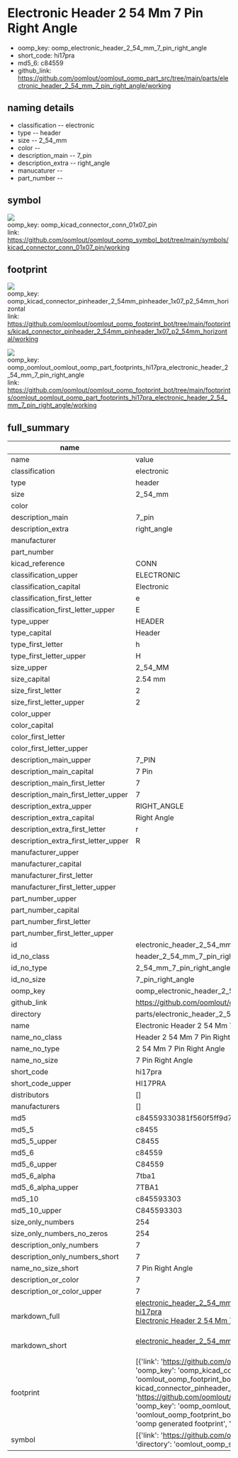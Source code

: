 # Electronic Header 2 54 Mm 7 Pin Right Angle

  
* oomp_key: oomp_electronic_header_2_54_mm_7_pin_right_angle 
* short_code: hi17pra
* md5_6: c84559  
* github_link: https://github.com/oomlout/oomlout_oomp_part_src/tree/main/parts/electronic_header_2_54_mm_7_pin_right_angle/working  
## naming details
* classification -- electronic
* type -- header
* size -- 2_54_mm
* color -- 
* description_main -- 7_pin
* description_extra -- right_angle
* manucaturer -- 
* part_number -- 



## symbol

![](symbol/{index}/working/working_600.png)  
oomp_key: oomp_kicad_connector_conn_01x07_pin  
link: https://github.com/oomlout/oomlout_oomp_symbol_bot/tree/main/symbols/kicad_connector_conn_01x07_pin/working  

## footprint

![](footprint/{index}/working/working_600.png)  
oomp_key: oomp_kicad_connector_pinheader_2_54mm_pinheader_1x07_p2_54mm_horizontal  
link: https://github.com/oomlout/oomlout_oomp_footprint_bot/tree/main/footprints/kicad_connector_pinheader_2_54mm_pinheader_1x07_p2_54mm_horizontal/working  

![](footprint/{index}/working/working_600.png)  
oomp_key: oomp_oomlout_oomlout_oomp_part_footprints_hi17pra_electronic_header_2_54_mm_7_pin_right_angle  
link: https://github.com/oomlout/oomlout_oomp_footprint_bot/tree/main/footprints/oomlout_oomlout_oomp_part_footprints_hi17pra_electronic_header_2_54_mm_7_pin_right_angle/working  

## full_summary
| name | value | 
| --- | --- | 
| name | value | 
| classification | electronic | 
| type | header | 
| size | 2_54_mm | 
| color |  | 
| description_main | 7_pin | 
| description_extra | right_angle | 
| manufacturer |  | 
| part_number |  | 
| kicad_reference | CONN | 
| classification_upper | ELECTRONIC | 
| classification_capital | Electronic | 
| classification_first_letter | e | 
| classification_first_letter_upper | E | 
| type_upper | HEADER | 
| type_capital | Header | 
| type_first_letter | h | 
| type_first_letter_upper | H | 
| size_upper | 2_54_MM | 
| size_capital | 2.54 mm | 
| size_first_letter | 2 | 
| size_first_letter_upper | 2 | 
| color_upper |  | 
| color_capital |  | 
| color_first_letter |  | 
| color_first_letter_upper |  | 
| description_main_upper | 7_PIN | 
| description_main_capital | 7 Pin | 
| description_main_first_letter | 7 | 
| description_main_first_letter_upper | 7 | 
| description_extra_upper | RIGHT_ANGLE | 
| description_extra_capital | Right Angle | 
| description_extra_first_letter | r | 
| description_extra_first_letter_upper | R | 
| manufacturer_upper |  | 
| manufacturer_capital |  | 
| manufacturer_first_letter |  | 
| manufacturer_first_letter_upper |  | 
| part_number_upper |  | 
| part_number_capital |  | 
| part_number_first_letter |  | 
| part_number_first_letter_upper |  | 
| id | electronic_header_2_54_mm_7_pin_right_angle | 
| id_no_class | header_2_54_mm_7_pin_right_angle | 
| id_no_type | 2_54_mm_7_pin_right_angle | 
| id_no_size | 7_pin_right_angle | 
| oomp_key | oomp_electronic_header_2_54_mm_7_pin_right_angle | 
| github_link | https://github.com/oomlout/oomlout_oomp_part_src/tree/main/parts/electronic_header_2_54_mm_7_pin_right_angle/working | 
| directory | parts/electronic_header_2_54_mm_7_pin_right_angle | 
| name | Electronic Header 2 54 Mm 7 Pin Right Angle | 
| name_no_class | Header 2 54 Mm 7 Pin Right Angle | 
| name_no_type | 2 54 Mm 7 Pin Right Angle | 
| name_no_size | 7 Pin Right Angle | 
| short_code | hi17pra | 
| short_code_upper | HI17PRA | 
| distributors | [] | 
| manufacturers | [] | 
| md5 | c84559330381f560f5ff9d7e3321e51d | 
| md5_5 | c8455 | 
| md5_5_upper | C8455 | 
| md5_6 | c84559 | 
| md5_6_upper | C84559 | 
| md5_6_alpha | 7tba1 | 
| md5_6_alpha_upper | 7TBA1 | 
| md5_10 | c845593303 | 
| md5_10_upper | C845593303 | 
| size_only_numbers | 254 | 
| size_only_numbers_no_zeros | 254 | 
| description_only_numbers | 7 | 
| description_only_numbers_short | 7 | 
| name_no_size_short | 7 Pin Right Angle | 
| description_or_color | 7 | 
| description_or_color_upper | 7 | 
| markdown_full | [electronic_header_2_54_mm_7_pin_right_angle](https://github.com/oomlout/oomlout_oomp_part_src/tree/main/parts/electronic_header_2_54_mm_7_pin_right_angle/working)<br>[hi17pra](https://github.com/oomlout/oomlout_oomp_part_src/tree/main/parts/electronic_header_2_54_mm_7_pin_right_angle/working)<br>[Electronic Header 2 54 Mm 7 Pin Right Angle](https://github.com/oomlout/oomlout_oomp_part_src/tree/main/parts/electronic_header_2_54_mm_7_pin_right_angle/working)<br><br> | 
| markdown_short | [electronic_header_2_54_mm_7_pin_right_angle](https://github.com/oomlout/oomlout_oomp_part_src/tree/main/parts/electronic_header_2_54_mm_7_pin_right_angle/working)<br><br> | 
| footprint | [{'link': 'https://github.com/oomlout/oomlout_oomp_footprint_bot/tree/main/foootprntss/kicad_connector_pinheader_2_54mm_pinheader_1x07_p2_54mm_horizontal', 'oomp_key': 'oomp_kicad_connector_pinheader_2_54mm_pinheader_1x07_p2_54mm_horizontal', 'directory': 'oomlout_oomp_footprint_bot/footprints/kicad_connector_pinheader_2_54mm_pinheader_1x07_p2_54mm_horizontal//working/working.kicad_mod', 'note': 'source footprint kicad_connector_pinheader_2_54mm_pinheader_1x07_p2_54mm_horizontal', 'index': 0}, {'link': 'https://github.com/oomlout/oomlout_oomp_footprint_bot/tree/main/foootprntss/oomlout_oomlout_oomp_part_footprints_hi17pra_electronic_header_2_54_mm_7_pin_right_angle', 'oomp_key': 'oomp_oomlout_oomlout_oomp_part_footprints_hi17pra_electronic_header_2_54_mm_7_pin_right_angle', 'directory': 'oomlout_oomp_footprint_bot/footprints/oomlout_oomlout_oomp_part_footprints_hi17pra_electronic_header_2_54_mm_7_pin_right_angle//working/working.kicad_mod', 'note': 'oomp generated footprint', 'index': 1}] | 
| symbol | [{'link': 'https://github.com/oomlout/oomlout_oomp_symbol_bot/tree/main/symbols/kicad_connector_conn_01x07_pin', 'oomp_key': 'oomp_kicad_connector_conn_01x07_pin', 'directory': 'oomlout_oomp_symbol_bot/symbols/kicad_connector_conn_01x07_pin//working/working.kicad_sym', 'index': 0}] | 
